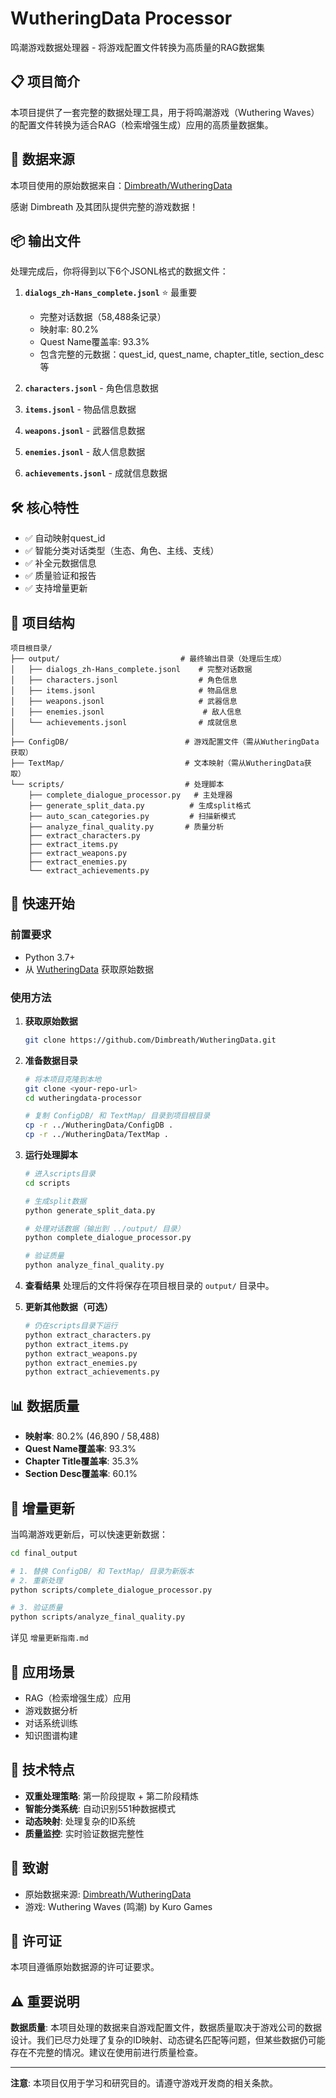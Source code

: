 # WutheringData Processor

鸣潮游戏数据处理器 - 将游戏配置文件转换为高质量的RAG数据集

## 📋 项目简介

本项目提供了一套完整的数据处理工具，用于将鸣潮游戏（Wuthering Waves）的配置文件转换为适合RAG（检索增强生成）应用的高质量数据集。

## 🎯 数据来源

本项目使用的原始数据来自：[Dimbreath/WutheringData](https://github.com/Dimbreath/WutheringData)

感谢 Dimbreath 及其团队提供完整的游戏数据！

## 📦 输出文件

处理完成后，你将得到以下6个JSONL格式的数据文件：

1. **`dialogs_zh-Hans_complete.jsonl`** ⭐ 最重要
   - 完整对话数据（58,488条记录）
   - 映射率: 80.2%
   - Quest Name覆盖率: 93.3%
   - 包含完整的元数据：quest_id, quest_name, chapter_title, section_desc等

2. **`characters.jsonl`** - 角色信息数据
3. **`items.jsonl`** - 物品信息数据
4. **`weapons.jsonl`** - 武器信息数据
5. **`enemies.jsonl`** - 敌人信息数据
6. **`achievements.jsonl`** - 成就信息数据

## 🛠️ 核心特性

- ✅ 自动映射quest_id
- ✅ 智能分类对话类型（生态、角色、主线、支线）
- ✅ 补全元数据信息
- ✅ 质量验证和报告
- ✅ 支持增量更新

## 📂 项目结构

```
项目根目录/
├── output/                           # 最终输出目录（处理后生成）
│   ├── dialogs_zh-Hans_complete.jsonl    # 完整对话数据
│   ├── characters.jsonl                  # 角色信息
│   ├── items.jsonl                       # 物品信息
│   ├── weapons.jsonl                     # 武器信息
│   ├── enemies.jsonl                      # 敌人信息
│   └── achievements.jsonl                # 成就信息
│
├── ConfigDB/                          # 游戏配置文件（需从WutheringData获取）
├── TextMap/                           # 文本映射（需从WutheringData获取）
└── scripts/                           # 处理脚本
    ├── complete_dialogue_processor.py   # 主处理器
    ├── generate_split_data.py          # 生成split格式
    ├── auto_scan_categories.py         # 扫描新模式
    ├── analyze_final_quality.py       # 质量分析
    ├── extract_characters.py
    ├── extract_items.py
    ├── extract_weapons.py
    ├── extract_enemies.py
    └── extract_achievements.py
```

## 🚀 快速开始

### 前置要求

- Python 3.7+
- 从 [WutheringData](https://github.com/Dimbreath/WutheringData) 获取原始数据

### 使用方法

1. **获取原始数据**
   ```bash
   git clone https://github.com/Dimbreath/WutheringData.git
   ```

2. **准备数据目录**
   ```bash
   # 将本项目克隆到本地
   git clone <your-repo-url>
   cd wutheringdata-processor
   
   # 复制 ConfigDB/ 和 TextMap/ 目录到项目根目录
   cp -r ../WutheringData/ConfigDB .
   cp -r ../WutheringData/TextMap .
   ```

3. **运行处理脚本**
   ```bash
   # 进入scripts目录
   cd scripts
   
   # 生成split数据
   python generate_split_data.py
   
   # 处理对话数据（输出到 ../output/ 目录）
   python complete_dialogue_processor.py
   
   # 验证质量
   python analyze_final_quality.py
   ```

4. **查看结果**
   处理后的文件将保存在项目根目录的 `output/` 目录中。

5. **更新其他数据（可选）**
   ```bash
   # 仍在scripts目录下运行
   python extract_characters.py
   python extract_items.py
   python extract_weapons.py
   python extract_enemies.py
   python extract_achievements.py
   ```

## 📊 数据质量

- **映射率**: 80.2% (46,890 / 58,488)
- **Quest Name覆盖率**: 93.3%
- **Chapter Title覆盖率**: 35.3%
- **Section Desc覆盖率**: 60.1%

## 🔄 增量更新

当鸣潮游戏更新后，可以快速更新数据：

```bash
cd final_output

# 1. 替换 ConfigDB/ 和 TextMap/ 目录为新版本
# 2. 重新处理
python scripts/complete_dialogue_processor.py

# 3. 验证质量
python scripts/analyze_final_quality.py
```

详见 `增量更新指南.md`

## 🎯 应用场景

- RAG（检索增强生成）应用
- 游戏数据分析
- 对话系统训练
- 知识图谱构建

## 📝 技术特点

- **双重处理策略**: 第一阶段提取 + 第二阶段精炼
- **智能分类系统**: 自动识别551种数据模式
- **动态映射**: 处理复杂的ID系统
- **质量监控**: 实时验证数据完整性

## 🤝 致谢

- 原始数据来源: [Dimbreath/WutheringData](https://github.com/Dimbreath/WutheringData)
- 游戏: Wuthering Waves (鸣潮) by Kuro Games

## 📄 许可证

本项目遵循原始数据源的许可证要求。

## ⚠️ 重要说明

**数据质量**: 本项目处理的数据来自游戏配置文件，数据质量取决于游戏公司的数据设计。我们已尽力处理了复杂的ID映射、动态键名匹配等问题，但某些数据仍可能存在不完整的情况。建议在使用前进行质量检查。

---

**注意**: 本项目仅用于学习和研究目的。请遵守游戏开发商的相关条款。
